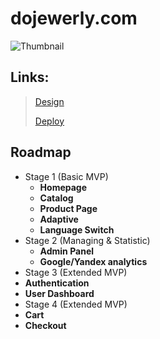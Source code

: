 # dojewerly.com

![Thumbnail](https://user-images.githubusercontent.com/26232484/180622932-94697695-f277-480a-8d3b-e5846d02da93.jpg)

## Links:
> [Design](https://www.figma.com/file/rbLt4cru33melj0pt5EbvQ/Design-2-dojewerly.com-Shop?node-id=0%3A1)  
> 
> [Deploy](https://mrdoker1.github.io/dojewerly/online-store/public/)

## Roadmap

- Stage 1 (Basic MVP)
  - **Homepage**
  - **Catalog**
  - **Product Page**
  - **Adaptive**
  - **Language Switch**
- Stage 2 (Managing & Statistic)
  - **Admin Panel**
  - **Google/Yandex analytics**
- Stage 3 (Extended MVP)
- **Authentication**
- **User Dashboard**
- Stage 4 (Extended MVP)
- **Cart**
- **Checkout**
